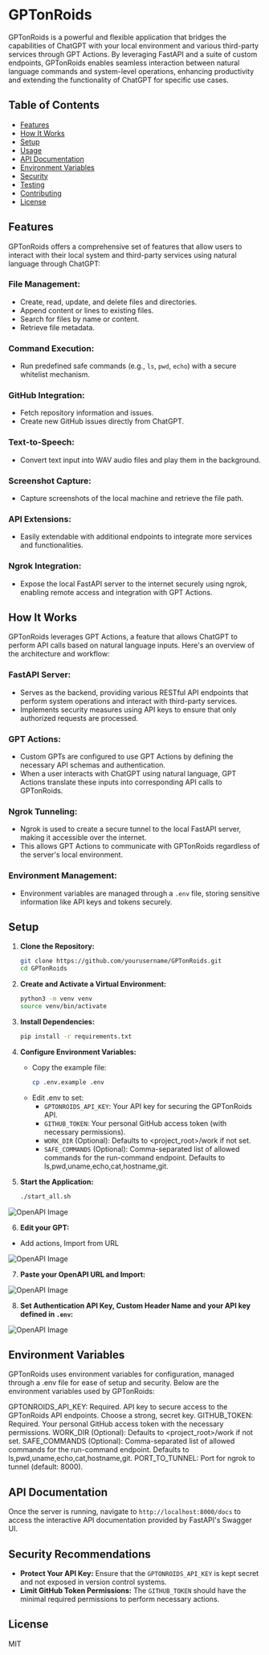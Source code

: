 # GPTonRoids

GPTonRoids is a powerful and flexible application that bridges the capabilities of ChatGPT with your local environment and various third-party services through GPT Actions. By leveraging FastAPI and a suite of custom endpoints, GPTonRoids enables seamless interaction between natural language commands and system-level operations, enhancing productivity and extending the functionality of ChatGPT for specific use cases.

## Table of Contents
- [Features](#features)
- [How It Works](#how-it-works)
- [Setup](#setup)
- [Usage](#usage)
- [API Documentation](#api-documentation)
- [Environment Variables](#environment-variables)
- [Security](#security)
- [Testing](#testing)
- [Contributing](#contributing)
- [License](#license)

## Features

GPTonRoids offers a comprehensive set of features that allow users to interact with their local system and third-party services using natural language through ChatGPT:

### File Management:
- Create, read, update, and delete files and directories.
- Append content or lines to existing files.
- Search for files by name or content.
- Retrieve file metadata.

### Command Execution:
- Run predefined safe commands (e.g., `ls`, `pwd`, `echo`) with a secure whitelist mechanism.

### GitHub Integration:
- Fetch repository information and issues.
- Create new GitHub issues directly from ChatGPT.

### Text-to-Speech:
- Convert text input into WAV audio files and play them in the background.

### Screenshot Capture:
- Capture screenshots of the local machine and retrieve the file path.

### API Extensions:
- Easily extendable with additional endpoints to integrate more services and functionalities.

### Ngrok Integration:
- Expose the local FastAPI server to the internet securely using ngrok, enabling remote access and integration with GPT Actions.

## How It Works

GPTonRoids leverages GPT Actions, a feature that allows ChatGPT to perform API calls based on natural language inputs. Here's an overview of the architecture and workflow:

### FastAPI Server:
- Serves as the backend, providing various RESTful API endpoints that perform system operations and interact with third-party services.
- Implements security measures using API keys to ensure that only authorized requests are processed.

### GPT Actions:
- Custom GPTs are configured to use GPT Actions by defining the necessary API schemas and authentication.
- When a user interacts with ChatGPT using natural language, GPT Actions translate these inputs into corresponding API calls to GPTonRoids.

### Ngrok Tunneling:
- Ngrok is used to create a secure tunnel to the local FastAPI server, making it accessible over the internet.
- This allows GPT Actions to communicate with GPTonRoids regardless of the server's local environment.

### Environment Management:
- Environment variables are managed through a `.env` file, storing sensitive information like API keys and tokens securely.

## Setup

1. **Clone the Repository:**
   ```bash
   git clone https://github.com/yourusername/GPTonRoids.git
   cd GPTonRoids
   ```

2. **Create and Activate a Virtual Environment:**
   ```bash
   python3 -m venv venv
   source venv/bin/activate
   ```

3. **Install Dependencies:**
   ```bash
   pip install -r requirements.txt
   ```

4. **Configure Environment Variables:**
   - Copy the example file:
     ```bash
     cp .env.example .env
     ```
   - Edit .env to set:
      - `GPTONROIDS_API_KEY`: Your API key for securing the GPTonRoids API.
      - `GITHUB_TOKEN`: Your personal GitHub access token (with necessary permissions).
      - `WORK_DIR` (Optional): Defaults to <project_root>/work if not set.
      - `SAFE_COMMANDS` (Optional): Comma-separated list of allowed commands for the run-command endpoint. Defaults to ls,pwd,uname,echo,cat,hostname,git.

5. **Start the Application:**
   ```bash
   ./start_all.sh
   ```

![OpenAPI Image](./docs/openapi_url_resized.png)

6. **Edit your GPT:**
- Add actions, Import from URL

![OpenAPI Image](./docs/gpt_step1_resized.png)

7. **Paste your OpenAPI URL and Import:**

![OpenAPI Image](./docs/gpt_step2_resized.png)

8. **Set Authentication API Key, Custom Header Name and your API key defined in `.env`:**

![OpenAPI Image](./docs/gpt_step3_resized.png)

## Environment Variables

GPTonRoids uses environment variables for configuration, managed through a .env file for ease of setup and security. Below are the environment variables used by GPTonRoids:

GPTONROIDS_API_KEY: Required. API key to secure access to the GPTonRoids API endpoints. Choose a strong, secret key.
GITHUB_TOKEN: Required. Your personal GitHub access token with the necessary permissions.
WORK_DIR (Optional): Defaults to <project_root>/work if not set.
SAFE_COMMANDS (Optional): Comma-separated list of allowed commands for the run-command endpoint. Defaults to ls,pwd,uname,echo,cat,hostname,git.
PORT_TO_TUNNEL: Port for ngrok to tunnel (default: 8000).

## API Documentation

Once the server is running, navigate to `http://localhost:8000/docs` to access the interactive API documentation provided by FastAPI's Swagger UI.

## Security Recommendations

- **Protect Your API Key:** Ensure that the `GPTONROIDS_API_KEY` is kept secret and not exposed in version control systems.
- **Limit GitHub Token Permissions:** The `GITHUB_TOKEN` should have the minimal required permissions to perform necessary actions.

## License

MIT

